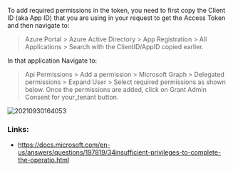 
To add required permissions in the token, you need to first copy the Client ID (aka App ID) that you are using in your request to get the Access Token and then navigate to:

> Azure Portal > Azure Active Directory > App Registration > All Applications > Search with the ClientID/AppID copied earlier.

In that application Navigate to:

> Api Permissions > Add a permission > Microsoft Graph > Delegated permissions > Expand User > Select required permissions as shown below. Once the permissions are added, click on Grant Admin Consent for your_tenant button.

![20210930164053](https://i.imgur.com/bvdUN10.png)

### Links:
* https://docs.microsoft.com/en-us/answers/questions/197819/34insufficient-privileges-to-complete-the-operatio.html
